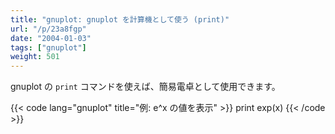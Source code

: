 ```yaml
---
title: "gnuplot: gnuplot を計算機として使う (print)"
url: "/p/23a8fgp"
date: "2004-01-03"
tags: ["gnuplot"]
weight: 501
---
```


gnuplot の `print` コマンドを使えば、簡易電卓として使用できます。

{{< code lang="gnuplot" title="例: e^x の値を表示" >}}
print exp(x)
{{< /code >}}

